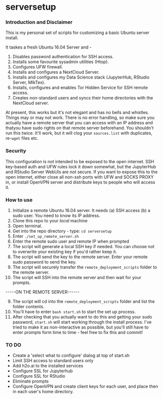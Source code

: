 # serversetup

### Introduction and Disclaimer
This is my personal set of scripts for customizing a basic Ubuntu server install. 

It taskes a fresh Ubuntu 16.04 Server and -

1) Disables password authentication for SSH access.
2) Installs some favourite sysadmin utilities (Htop).
3) Configures UFW firewall.
4) Installs and configures a NextCloud Server.
5) Installs and configures my Data Science stack (JupyterHub, RStudio Server, MIkTex).
6) Installs, configures and enables Tor Hidden Service for SSH remote access.
7) Creates non-standard users and syncs their home directories with the NextCloud server.

At present, this works but it's not elegant and has no bells and whistles. Things may or may not work. There is no error handling, so make sure you actually have a remote server that you can access with an IP address and thatyou have sudo rights on that remote server beforehand. You shouldn't run this twice. It'll work, but it will clog your `sources.list` with duplicates, re-`wget` files etc.

### Security
This configuration is not intended to be exposed to the open internet. SSH key-based auth and UFW rules lock it down somewhat, but the JupyterHub and RStudio Server WebUIs are not secure. If you want to expose this to the open internet, either close all non-ssh ports with UFW and SOCKS PROXY in, or install OpenVPN server and distribute keys to people who will access it. 

### How to use
1) Initialize a remote Ubuntu 16.04 server. It needs (a) SSH access (b) a sudo user. You need to know its IP address.
2) Clone this repo to your *local* machine
3) Open terminal.
4) Get into the repo directory - type: `cd serversetup`
5) Enter `./set_up_remote_server.sh`
4) Enter the remote sudo user and remote IP when prompted
5) The script will generate a local SSH key if needed. You can choose not to overwrite your existing key if you'd rather keep it.
6) The script will send the key to the remote server. Enter your remote sudo password to send the key.
7) The script will securely transfer the `remote_deployment_scripts` folder to the remote server.
8) The script will SSH into the remote server and then wait for your prompts.

-----ON THE REMOTE SERVER------

9) The script will cd into the `remote_deployment_scripts` folder and list the folder contents.
10) You'll have to enter `bash start.sh` to start the set up process.
10) After checking that you actually want to do this and getting your sudo password, `start.sh` will start working through the install process. I've tried to make it as non-interactive as possible, but you'll still have to enter prompts form time to time - feel free to fix this and commit!

### TO DO
* Create a 'select what to configure' dialog at top of start.sh
* Limit SSH access to standard users only
* Add h2o.ai to the installed services
* Configure SSL for Jupyterhub
* Configure SSL for RStudio
* Eliminate prompts
* Configure OpenVPN and create client keys for each user, and place then in each user's home directory.
